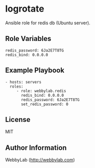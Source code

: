 logrotate
=========

Ansible role for redis db (Ubuntu server).

Role Variables
--------------

    redis_password: 6Ja2E7T8TG
    redis_bind: 0.0.0.0

Example Playbook
----------------

    - hosts: servers
      roles:
         - role: webbylab.redis
           redis_bind: 0.0.0.0
           redis_password: 6Ja2E7T8TG
           set_redis_password: 0

License
-------

MIT

Author Information
------------------

WebbyLab (http://webbylab.com)